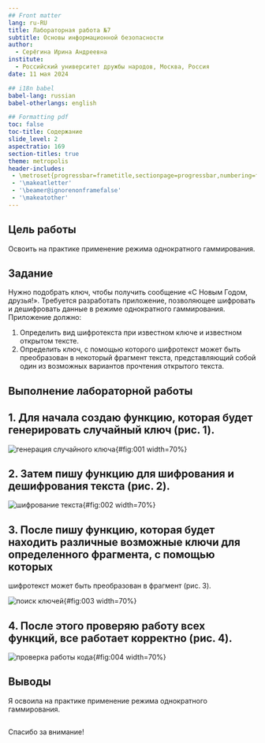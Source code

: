 ```yaml
---
## Front matter
lang: ru-RU
title: Лабораторная работа №7
subtitle: Основы информационной безопасности
author:
  - Серёгина Ирина Андреевна
institute:
  - Российский университет дружбы народов, Москва, Россия
date: 11 мая 2024

## i18n babel
babel-lang: russian
babel-otherlangs: english

## Formatting pdf
toc: false
toc-title: Содержание
slide_level: 2
aspectratio: 169
section-titles: true
theme: metropolis
header-includes:
 - \metroset{progressbar=frametitle,sectionpage=progressbar,numbering=fraction}
 - '\makeatletter'
 - '\beamer@ignorenonframefalse'
 - '\makeatother'
---
```


## Цель работы

Освоить на практике применение режима однократного гаммирования.

## Задание

Нужно подобрать ключ, чтобы получить сообщение «С Новым Годом,
друзья!». Требуется разработать приложение, позволяющее шифровать и
дешифровать данные в режиме однократного гаммирования. Приложение
должно:
1. Определить вид шифротекста при известном ключе и известном открытом тексте.
2. Определить ключ, с помощью которого шифротекст может быть преобразован в некоторый фрагмент текста, представляющий собой один из
возможных вариантов прочтения открытого текста.

## Выполнение лабораторной работы

## 1. Для начала создаю функцию, которая будет генерировать случайный ключ (рис. 1).

![генерация случайного ключа](image/1.jpg){#fig:001 width=70%}

## 2. Затем пишу функцию для шифрования и дешифрования текста (рис. 2).

![шифрование текста](image/2.jpg){#fig:002 width=70%}

## 3. После пишу функцию, которая будет находить различные возможные ключи для определенного фрагмента, с помощью которых
шифротекст может быть преобразован в фрагмент (рис. 3).

![поиск ключей](image/3.jpg){#fig:003 width=70%}

## 4. После этого проверяю работу всех функций, все работает корректно (рис. 4).

![проверка работы кода](image/4.jpg){#fig:004 width=70%}

## Выводы

Я освоила на практике применение режима однократного гаммирования.

##

Спасибо за внимание!


